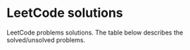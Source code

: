 # LeetCode solutions
LeetCode problems solutions. The table below describes the solved/unsolved problems.


